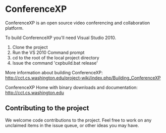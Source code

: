 ConferenceXP
============

ConferenceXP is an open source video conferencing and collaboration platform.  

To build ConferenceXP you'll need Visual Studio 2010.  

1. Clone the project
2. Run the VS 2010 Command prompt
3. cd to the root of the local project directory
4. Issue the command 'cxpbuild.bat release'

More information about building ConferenceXP: http://cct.cs.washington.edu/project-wiki/index.php/Building_ConferenceXP

ConferenceXP Home with binary downloads and documentation: http://cct.cs.washington.edu

Contributing to the project
---------------------------

We welcome code contributions to the project.  Feel free to work on any unclaimed items in the issue queue,
or other ideas you may have.  
